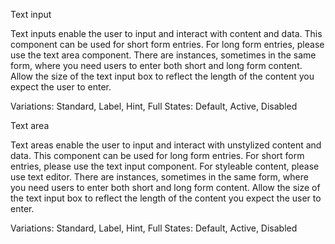 

Text input

Text inputs enable the user to input and interact with content and data. This component can be used for short form entries. For long form entries, please use the text area component. There are instances, sometimes in the same form, where you need users to enter both short and long form content. Allow the size of the text input box to reflect the length of the content you expect the user to enter.

Variations: Standard, Label, Hint, Full
States: Default, Active, Disabled



Text area

Text areas enable the user to input and interact with unstylized content and data. This component can be used for long form entries. For short form entries, please use the text input component. For styleable content, please use text editor. There are instances, sometimes in the same form, where you need users to enter both short and long form content. Allow the size of the text input box to reflect the length of the content you expect the user to enter.

Variations: Standard, Label, Hint, Full
States: Default, Active, Disabled


